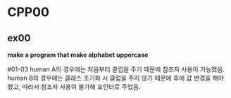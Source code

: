# CPP00

## ex00

**make a program that make alphabet uppercase**

#01-03
human A의 경우에는 처음부터 클럽을 주기 때문에 참조자 사용이 가능했음.
human B의 경우에는 클래스 초기화 시 클럽을 주지 않기 때문에 후에 값 변경을 해야 했고,
따라서 참조자 사용이 불가해 포인터로 주었음.
